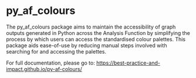 # py_af_colours
The py_af_colours package aims to maintain the accessibility of graph outputs generated in Python across the Analysis Function by simplifying the process by which users can access the standardised colour palettes. This package aids ease-of-use by reducing manual steps involved with searching for and accessing the palettes.

For full documentation, please go to: https://best-practice-and-impact.github.io/py-af-colours/

